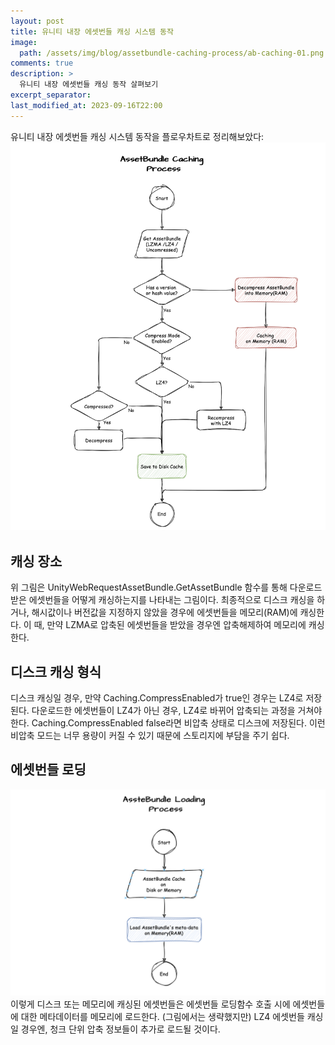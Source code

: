 ```yaml
---
layout: post
title: 유니티 내장 에셋번들 캐싱 시스템 동작
image: 
  path: /assets/img/blog/assetbundle-caching-process/ab-caching-01.png
comments: true  
description: >
  유니티 내장 에셋번들 캐싱 동작 살펴보기
excerpt_separator:
last_modified_at: 2023-09-16T22:00
---
```


유니티 내장 에셋번들 캐싱 시스템 동작을 플로우차트로 정리해보았다:
![Untitled](/assets/img/blog/assetbundle-caching-process/ab-caching-01.png)

## 캐싱 장소
위 그림은 UnityWebRequestAssetBundle.GetAssetBundle 함수를 통해 다운로드 받은 에셋번들을 어떻게 캐싱하는지를 나타내는 그림이다.
최종적으로 디스크 캐싱을 하거나, 해시값이나 버전값을 지정하지 않았을 경우에 에셋번들을 메모리(RAM)에 캐싱한다. 이 때, 만약 LZMA로 압축된 에셋번들을 받았을 경우엔 압축해제하여 메모리에 캐싱한다.

## 디스크 캐싱 형식
디스크 캐싱일 경우, 만약 Caching.CompressEnabled가 true인 경우는 LZ4로 저장된다. 다운로드한 에셋번들이 LZ4가 아닌 경우, LZ4로 바뀌어 압축되는 과정을 거쳐야 한다. Caching.CompressEnabled false라면 비압축 상태로 디스크에 저장된다. 이런 비압축 모드는 너무 용량이 커질 수 있기 때문에 스토리지에 부담을 주기 쉽다.

## 에셋번들 로딩
![Untitled](/assets/img/blog/assetbundle-caching-process/ab-caching-02.png)
이렇게 디스크 또는 메모리에 캐싱된 에셋번들은 에셋번들 로딩함수 호출 시에 에셋번들에 대한 메타데이터를 메모리에 로드한다. (그림에서는 생략했지만) LZ4 에셋번들 캐싱일 경우엔, 청크 단위 압축 정보들이 추가로 로드될 것이다.


